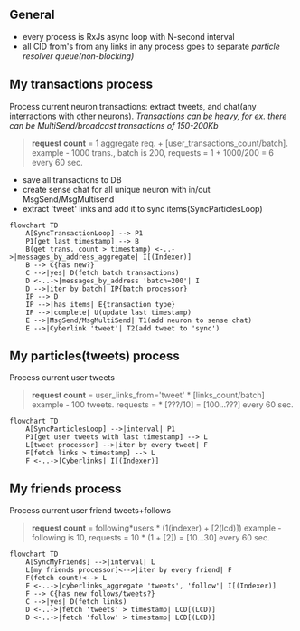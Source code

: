 ## General

- every process is RxJs async loop with N-second interval
- all CID from's from any links in any process goes to separate _particle resolver queue(non-blocking)_

## My transactions process

Process current neuron transactions: extract tweets, and chat(any interractions with other neurons).
_Transactions can be heavy, for ex. there can be MultiSend/broadcast transactions of 150-200Kb_

> **request count** = 1 aggregate req. + [user_transactions_count/batch].
> example - 1000 trans., batch is 200, requests = 1 + 1000/200 = 6
> every 60 sec.

- save all transactions to DB
- create sense chat for all unique neuron with in/out MsgSend/MsgMultisend
- extract 'tweet' links and add it to sync items(SyncParticlesLoop)

```mermaid
flowchart TD
    A[SyncTransactionLoop] --> P1
    P1[get last timestamp] --> B
    B(get trans. count > timestamp) <-..->|messages_by_address_aggregate| I[(Indexer)]
    B --> C{has new?}
    C -->|yes| D(fetch batch transactions)
    D <-..->|messages_by_address 'batch=200'| I
    D -->|iter by batch| IP{batch processor}
    IP --> D
    IP -->|has items| E{transaction type}
    IP -->|complete| U(update last timestamp)
    E -->|MsgSend/MsgMultiSend| T1(add neuron to sense chat)
    E -->|Cyberlink 'tweet'| T2(add tweet to 'sync')
```

## My particles(tweets) process
Process current user tweets

> **request count** = user_links_from='tweet' \* [links_count/batch]
> example - 100 tweets. requests = \* [???/10] = [100...???]
> every 60 sec.

```mermaid
flowchart TD
    A[SyncParticlesLoop] -->|interval| P1
    P1[get user tweets with last timestamp] --> L
    L[tweet processor] -->|iter by every tweet| F
    F[fetch links > timestamp] --> L
    F <-..->|Cyberlinks| I[(Indexer)]
```

## My friends process
Process current user friend tweets+follows

> **request count** = following*users * (1(indexer) + [2(lcd)])
> example - following is 10, requests = 10 \* (1 + [2]) = [10...30]
> every 60 sec.

```mermaid
flowchart TD
    A[SyncMyFriends] -->|interval| L
    L[my friends processor]<-->|iter by every friend| F
    F(fetch count)<--> L
    F <-..->|cyberlinks_aggregate 'tweets', 'follow'| I[(Indexer)]
    F --> C{has new follows/tweets?}
    C -->|yes| D(fetch links)
    D <-..->|fetch 'tweets' > timestamp| LCD[(LCD)]
    D <-..->|fetch 'follow' > timestamp| LCD[(LCD)]
```
